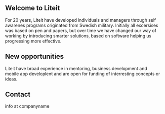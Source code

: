 ## Welcome to Liteit

For 20 years, Liteit have developed individuals and managers through self awarenes programs originated from Swedish military. Initially all excersises was based on pen and papers, but over time we have changed our way of working by introducing smarter solutions, based on software helping us progressing more effective.

## New opportunities
Liteit have broad experience in mentoring, business development and mobile app developlent and are open for funding of interresting concepts or ideas.  

## Contact
info at companyname

